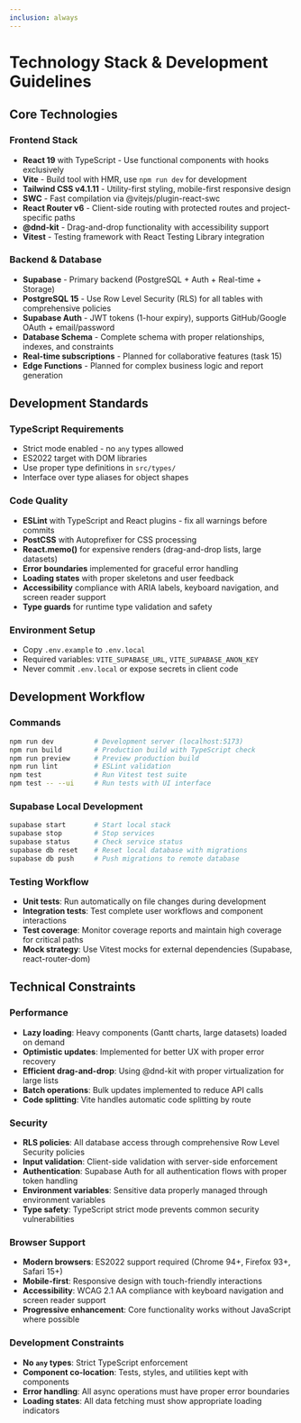 ```yaml
---
inclusion: always
---
```


# Technology Stack & Development Guidelines

## Core Technologies

### Frontend Stack

- **React 19** with TypeScript - Use functional components with hooks exclusively
- **Vite** - Build tool with HMR, use `npm run dev` for development
- **Tailwind CSS v4.1.11** - Utility-first styling, mobile-first responsive design
- **SWC** - Fast compilation via @vitejs/plugin-react-swc
- **React Router v6** - Client-side routing with protected routes and project-specific paths
- **@dnd-kit** - Drag-and-drop functionality with accessibility support
- **Vitest** - Testing framework with React Testing Library integration

### Backend & Database

- **Supabase** - Primary backend (PostgreSQL + Auth + Real-time + Storage)
- **PostgreSQL 15** - Use Row Level Security (RLS) for all tables with comprehensive policies
- **Supabase Auth** - JWT tokens (1-hour expiry), supports GitHub/Google OAuth + email/password
- **Database Schema** - Complete schema with proper relationships, indexes, and constraints
- **Real-time subscriptions** - Planned for collaborative features (task 15)
- **Edge Functions** - Planned for complex business logic and report generation

## Development Standards

### TypeScript Requirements

- Strict mode enabled - no `any` types allowed
- ES2022 target with DOM libraries
- Use proper type definitions in `src/types/`
- Interface over type aliases for object shapes

### Code Quality

- **ESLint** with TypeScript and React plugins - fix all warnings before commits
- **PostCSS** with Autoprefixer for CSS processing
- **React.memo()** for expensive renders (drag-and-drop lists, large datasets)
- **Error boundaries** implemented for graceful error handling
- **Loading states** with proper skeletons and user feedback
- **Accessibility** compliance with ARIA labels, keyboard navigation, and screen reader support
- **Type guards** for runtime type validation and safety

### Environment Setup

- Copy `.env.example` to `.env.local`
- Required variables: `VITE_SUPABASE_URL`, `VITE_SUPABASE_ANON_KEY`
- Never commit `.env.local` or expose secrets in client code

## Development Workflow

### Commands

```bash
npm run dev          # Development server (localhost:5173)
npm run build        # Production build with TypeScript check
npm run preview      # Preview production build
npm run lint         # ESLint validation
npm test             # Run Vitest test suite
npm test -- --ui     # Run tests with UI interface
```

### Supabase Local Development

```bash
supabase start       # Start local stack
supabase stop        # Stop services
supabase status      # Check service status
supabase db reset    # Reset local database with migrations
supabase db push     # Push migrations to remote database
```

### Testing Workflow

- **Unit tests**: Run automatically on file changes during development
- **Integration tests**: Test complete user workflows and component interactions
- **Test coverage**: Monitor coverage reports and maintain high coverage for critical paths
- **Mock strategy**: Use Vitest mocks for external dependencies (Supabase, react-router-dom)

## Technical Constraints

### Performance

- **Lazy loading**: Heavy components (Gantt charts, large datasets) loaded on demand
- **Optimistic updates**: Implemented for better UX with proper error recovery
- **Efficient drag-and-drop**: Using @dnd-kit with proper virtualization for large lists
- **Batch operations**: Bulk updates implemented to reduce API calls
- **Code splitting**: Vite handles automatic code splitting by route

### Security

- **RLS policies**: All database access through comprehensive Row Level Security policies
- **Input validation**: Client-side validation with server-side enforcement
- **Authentication**: Supabase Auth for all authentication flows with proper token handling
- **Environment variables**: Sensitive data properly managed through environment variables
- **Type safety**: TypeScript strict mode prevents common security vulnerabilities

### Browser Support

- **Modern browsers**: ES2022 support required (Chrome 94+, Firefox 93+, Safari 15+)
- **Mobile-first**: Responsive design with touch-friendly interactions
- **Accessibility**: WCAG 2.1 AA compliance with keyboard navigation and screen reader support
- **Progressive enhancement**: Core functionality works without JavaScript where possible

### Development Constraints

- **No `any` types**: Strict TypeScript enforcement
- **Component co-location**: Tests, styles, and utilities kept with components
- **Error handling**: All async operations must have proper error boundaries
- **Loading states**: All data fetching must show appropriate loading indicators

